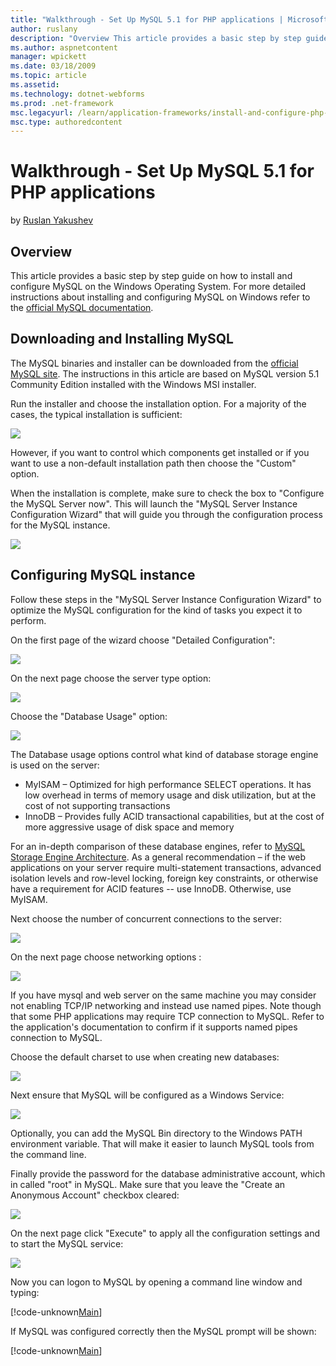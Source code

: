 ```yaml
---
title: "Walkthrough - Set Up MySQL 5.1 for PHP applications | Microsoft Docs"
author: ruslany
description: "Overview This article provides a basic step by step guide on how to install and configure MySQL on the Windows Operating System. For more detailed instructio..."
ms.author: aspnetcontent
manager: wpickett
ms.date: 03/18/2009
ms.topic: article
ms.assetid: 
ms.technology: dotnet-webforms
ms.prod: .net-framework
msc.legacyurl: /learn/application-frameworks/install-and-configure-php-on-iis/walkthrough-set-up-mysql-51-for-php-applications
msc.type: authoredcontent
---
```

Walkthrough - Set Up MySQL 5.1 for PHP applications
====================
by [Ruslan Yakushev](https://github.com/ruslany)

## Overview

This article provides a basic step by step guide on how to install and configure MySQL on the Windows Operating System. For more detailed instructions about installing and configuring MySQL on Windows refer to the [official MySQL documentation](http://dev.mysql.com/doc/refman/5.1/en/windows-installation.html).

## Downloading and Installing MySQL

The MySQL binaries and installer can be downloaded from the [official MySQL site](http://dev.mysql.com/downloads/mysql/5.1.html). The instructions in this article are based on MySQL version 5.1 Community Edition installed with the Windows MSI installer.

Run the installer and choose the installation option. For a majority of the cases, the typical installation is sufficient:

[![](walkthrough-set-up-mysql-51-for-php-applications/_static/image3.png)](walkthrough-set-up-mysql-51-for-php-applications/_static/image2.png)

However, if you want to control which components get installed or if you want to use a non-default installation path then choose the "Custom" option.

When the installation is complete, make sure to check the box to "Configure the MySQL Server now". This will launch the "MySQL Server Instance Configuration Wizard" that will guide you through the configuration process for the MySQL instance.

[![](walkthrough-set-up-mysql-51-for-php-applications/_static/image5.png)](walkthrough-set-up-mysql-51-for-php-applications/_static/image4.png)

## Configuring MySQL instance

Follow these steps in the "MySQL Server Instance Configuration Wizard" to optimize the MySQL configuration for the kind of tasks you expect it to perform.

On the first page of the wizard choose "Detailed Configuration":

[![](walkthrough-set-up-mysql-51-for-php-applications/_static/image7.png)](walkthrough-set-up-mysql-51-for-php-applications/_static/image6.png)

On the next page choose the server type option:

[![](walkthrough-set-up-mysql-51-for-php-applications/_static/image9.png)](walkthrough-set-up-mysql-51-for-php-applications/_static/image8.png)

Choose the "Database Usage" option:

[![](walkthrough-set-up-mysql-51-for-php-applications/_static/image11.png)](walkthrough-set-up-mysql-51-for-php-applications/_static/image10.png)

The Database usage options control what kind of database storage engine is used on the server:

- MyISAM – Optimized for high performance SELECT operations. It has low overhead in terms of memory usage and disk utilization, but at the cost of not supporting transactions
- InnoDB – Provides fully ACID transactional capabilities, but at the cost of more aggressive usage of disk space and memory

For an in-depth comparison of these database engines, refer to [MySQL Storage Engine Architecture](http://dev.mysql.com/tech-resources/articles/storage-engine/part_1.html). As a general recommendation – if the web applications on your server require multi-statement transactions, advanced isolation levels and row-level locking, foreign key constraints, or otherwise have a requirement for ACID features -- use InnoDB. Otherwise, use MyISAM.

Next choose the number of concurrent connections to the server:

[![](walkthrough-set-up-mysql-51-for-php-applications/_static/image13.png)](walkthrough-set-up-mysql-51-for-php-applications/_static/image12.png)

On the next page choose networking options :

[![](walkthrough-set-up-mysql-51-for-php-applications/_static/image15.png)](walkthrough-set-up-mysql-51-for-php-applications/_static/image14.png)

If you have mysql and web server on the same machine you may consider not enabling TCP/IP networking and instead use named pipes. Note though that some PHP applications may require TCP connection to MySQL. Refer to the application's documentation to confirm if it supports named pipes connection to MySQL.

Choose the default charset to use when creating new databases:

[![](walkthrough-set-up-mysql-51-for-php-applications/_static/image17.png)](walkthrough-set-up-mysql-51-for-php-applications/_static/image16.png)

Next ensure that MySQL will be configured as a Windows Service:

[![](walkthrough-set-up-mysql-51-for-php-applications/_static/image19.png)](walkthrough-set-up-mysql-51-for-php-applications/_static/image18.png)

Optionally, you can add the MySQL Bin directory to the Windows PATH environment variable. That will make it easier to launch MySQL tools from the command line.

Finally provide the password for the database administrative account, which in called "root" in MySQL. Make sure that you leave the "Create an Anonymous Account" checkbox cleared:

[![](walkthrough-set-up-mysql-51-for-php-applications/_static/image21.png)](walkthrough-set-up-mysql-51-for-php-applications/_static/image20.png)

On the next page click "Execute" to apply all the configuration settings and to start the MySQL service:

[![](walkthrough-set-up-mysql-51-for-php-applications/_static/image23.png)](walkthrough-set-up-mysql-51-for-php-applications/_static/image22.png)

Now you can logon to MySQL by opening a command line window and typing:


[!code-unknown[Main](walkthrough-set-up-mysql-51-for-php-applications/samples/sample-127389-1.unknown)]


If MySQL was configured correctly then the MySQL prompt will be shown:


[!code-unknown[Main](walkthrough-set-up-mysql-51-for-php-applications/samples/sample-127389-2.unknown)]